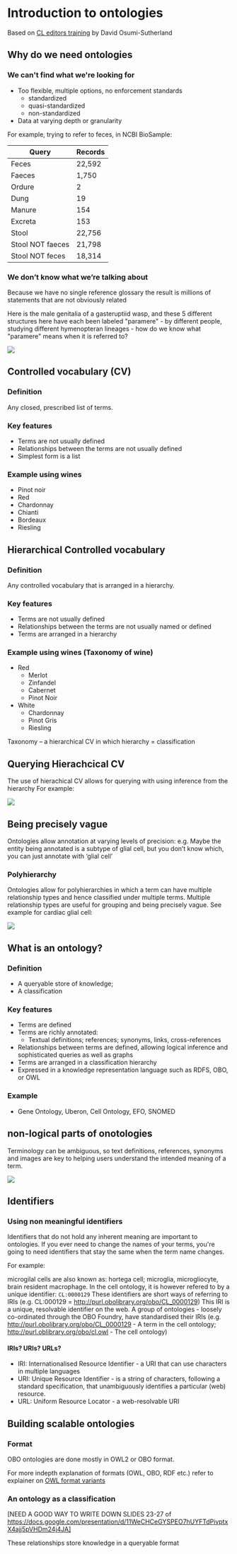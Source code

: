 # Introduction to ontologies

Based on [CL editors training](https://docs.google.com/presentation/d/11WeCHCeGYSPEO7hUYFTdPivptxX4ajj5pVHDm24j4JA) by David Osumi-Sutherland

## Why do we need ontologies 

### We can't find what we're looking for
- Too flexible, multiple options, no enforcement standards 
    - standardized
    - quasi-standardized
    - non-standardized
- Data at varying depth or granularity

For example, trying to refer to feces, in NCBI BioSample:

| Query            | Records    |
| ---------------- | ---------- |
| Feces            | 22,592     |
| Faeces           | 1,750      |
| Ordure           | 2          |
| Dung             | 19         |
| Manure           | 154        |
| Excreta          | 153        |
| Stool            | 22,756     |
| Stool NOT faeces | 21,798     |
| Stool NOT feces  | 18,314     | 

### We don’t know what we’re talking about

Because we have no single reference glossary the result is millions of statements that are not obviously related
 
Here is the male genitalia of a gasteruptiid wasp, and these 5 different structures here have each been labeled "paramere" - by different people, studying different hymenopteran lineages - how do we know what "paramere" means when it is referred to? 

![](../images/discussions/intro-to-ontologies/figure1.png)

## Controlled vocabulary (CV)

### Definition

Any closed, prescribed list of terms.

### Key features

- Terms are not usually defined
- Relationships between the terms are not usually defined
- Simplest form is a list

### Example using wines

- Pinot noir
- Red
- Chardonnay
- Chianti
- Bordeaux
- Riesling

## Hierarchical Controlled vocabulary 

### Definition

Any controlled vocabulary that is arranged in a hierarchy.

### Key features

- Terms are not usually defined
- Relationships between the terms are not usually named or defined
- Terms are arranged in a hierarchy

### Example using wines (Taxonomy of wine)

- Red
    - Merlot
    - Zinfandel
    - Cabernet
    - Pinot Noir
- White
    - Chardonnay
    - Pinot Gris
    - Riesling

Taxonomy – a hierarchical CV in which hierarchy = classification

## Querying Hierachcical CV

The use of hierachical CV allows for querying with using inference from the hierarchy
For example:

![](../images/discussions/intro-to-ontologies/query-glial-genes.png)

## Being precisely vague 

Ontologies allow annotation at varying levels of precision:
e.g. Maybe the entity being annotated is a subtype of glial cell, but you don’t know which, you can just annotate with ‘glial cell’

### Polyhierarchy

Ontologies allow for polyhierarchies in which a term can have multiple relationship types and hence classified under multiple terms. Multiple relationship types are useful for grouping and being precisely vague. See example for cardiac glial cell: 

![](../images/discussions/intro-to-ontologies/cardiac-glial-cell.png)

## What is an ontology? 

### Definition

- A queryable store of knowledge;
- A classification

### Key features

- Terms are defined
- Terms are richly annotated:
    - Textual definitions; references; synonyms, links, cross-references
- Relationships between terms are defined, allowing logical inference and sophisticated queries as well as graphs
- Terms are arranged in a classification hierarchy
- Expressed in a knowledge representation language such as RDFS, OBO, or OWL

### Example 

- Gene Ontology, Uberon, Cell Ontology, EFO, SNOMED

## non-logical parts of onotologies 

Terminology can be ambiguous, so text definitions, references, synonyms and images are key to helping users understand the intended meaning of a term. 

![](../images/discussions/intro-to-ontologies/definition-example.png)

## Identifiers 

### Using non meaningful identifiers 

Identifiers that do not hold any inherent meaning are important to ontologies. If you ever need to change the names of your terms, you're going to need identifiers that stay the same when the term name changes.

For example: 

microgilal cells are also known as: hortega cell; microglia, microgliocyte, brain resident macrophage.
In the cell ontology, it is however refered to by a unique identifier: `CL:0000129`
These identifiers are short ways of referring to IRIs (e.g. CL:000129 = http://purl.obolibrary.org/obo/CL_0000129)
This IRI is a unique, resolvable identifier on the web.
A group of ontologies - loosely co-ordinated through the OBO Foundry, have standardised their IRIs (e.g. http://purl.obolibrary.org/obo/CL_0000129  - A term in the cell ontology; http://purl.oblibrary.org/obo/cl.owl - The cell ontology)

#### IRIs? URIs? URLs? 
- IRI: Internationalised Resource Identifier - a URI that can use characters in multiple languages
- URI: Unique Resource Identifier - is a string of characters, following a standard specification, that unambiguously identifies a particular (web) resource.
- URL: Uniform Resource Locator - a web-resolvable URI

## Building scalable ontologies

### Format

OBO ontologies are done mostly in OWL2 or OBO format.

For more indepth explanation of formats (OWL, OBO, RDF etc.) refer to explainer on [OWL format variants](../explanation/owl-format-variants.md)

### An ontology as a classification 

[NEED A GOOD WAY TO WRITE DOWN SLIDES 23-27 of https://docs.google.com/presentation/d/11WeCHCeGYSPEO7hUYFTdPivptxX4ajj5pVHDm24j4JA]

These relationships store knowledge in a queryable format



